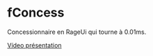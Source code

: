 # fConcess

Concessionnaire en RageUi qui tourne à 0.01ms.

[Vídeo présentation](https://streamable.com/97c3ap)
